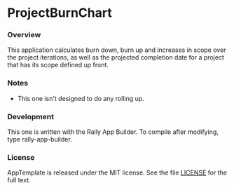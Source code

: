 ProjectBurnChart
=========================

### Overview
This application calculates burn down, burn up and increases in scope over the project iterations, as well as 
the projected completion date for a project that has its scope defined up front.

### Notes

* This one isn't designed to do any rolling up.

### Development
This one is written with the Rally App Builder.  To compile after modifying, type rally-app-builder.

### License

AppTemplate is released under the MIT license.  See the file [LICENSE](https://raw.github.com/RallyApps/AppTemplate/master/LICENSE) for the full text.

